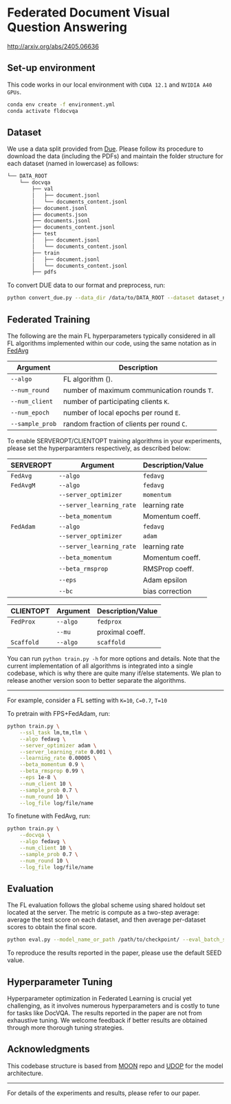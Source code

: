 # Federated Document Visual Question Answering

http://arxiv.org/abs/2405.06636

## Set-up environment
This code works in our local environment with `CUDA 12.1` and `NVIDIA A40 GPUs`.

```bash
conda env create -f environment.yml
conda activate fldocvqa
```

## Dataset
We use a data split provided from [Due](https://github.com/due-benchmark/baselines). Please follow its procedure to download the data (including the PDFs) and maintain the folder structure for each dataset (named in lowercase) as follows:
```bash
└── DATA_ROOT
	└── docvqa
	    ├── val
	    │   ├── document.jsonl
	    │   └── documents_content.jsonl
	    ├── document.jsonl
	    ├── documents.json
	    ├── documents.jsonl
	    ├── documents_content.jsonl
	    ├── test
	    │   ├── document.jsonl
	    │   └── documents_content.jsonl
	    ├── train
	    │   ├── document.jsonl
	    │   └── documents_content.jsonl
	    ├── pdfs
```
To convert DUE data to our format and preprocess, run:
```bash
python convert_due.py --data_dir /data/to/DATA_ROOT --dataset dataset_name
```

## Federated Training
The following are the main FL hyperparameters typically considered in all FL algorithms implemented within our code, using the same notation as in [FedAvg](https://arxiv.org/abs/1602.05629)

| Argument | Description |
|------|------|
| `--algo` | FL algorithm (). |
| `--num_round` | number of maximum communication rounds `T`. |
| `--num_client` | number of participating clients `K`. |
| `--num_epoch` | number of local epochs per round `E`. |
| `--sample_prob` | random fraction of clients per round `C`. |

To enable SERVEROPT/CLIENTOPT training algorithms in your experiments, please set the hyperparamters respectively, as described below:

| SERVEROPT      | Argument                  | Description/Value      |
|----------------|---------------------------|------------------------|
| `FedAvg`       | `--algo`                  | `fedavg`               |
| `FedAvgM`      | `--algo`                  | `fedavg`               |
|                | `--server_optimizer`      | `momentum`             |
|                | `--server_learning_rate`  | learning rate   |
|                | `--beta_momentum`         | Momentum coeff. |
| `FedAdam`      | `--algo`                  | `fedavg`               |
|                | `--server_optimizer`      | `adam`                 |
|                | `--server_learning_rate`  | learning rate   |
|                | `--beta_momentum`         | Momentum coeff. |
|                | `--beta_rmsprop`          | RMSProp coeff.  |
|                | `--eps`                   | Adam epsilon    |
|                | `--bc`                    | bias correction        |

| CLIENTOPT      | Argument                  | Description/Value      |
|----------------|---------------------------|------------------------|
| `FedProx`      | `--algo`                  | `fedprox`              |
|                | `--mu`                    | proximal coeff.        |
| `Scaffold`     | `--algo`                  | `scaffold`             |


You can run `python train.py -h` for more options and details.
Note that the current implementation of all algorithms is integrated into a single codebase, which is why there are quite many if/else statements. We plan to release another version soon to better separate the algorithms. 

-----------------------------------------------------
For example, consider a FL setting with `K=10`, `C=0.7`, `T=10`

To pretrain with FPS+FedAdam, run:
```bash
python train.py \
	--ssl_task lm,tm,tlm \
	--algo fedavg \
	--server_optimizer adam \
	--server_learning_rate 0.001 \
	--learning_rate 0.00005 \
	--beta_momentum 0.9 \
	--beta_rmsprop 0.99 \
	--eps 1e-8 \
	--num_client 10 \
	--sample_prob 0.7 \
	--num_round 10 \
	--log_file log/file/name
```
To finetune with FedAvg, run:
```bash
python train.py \
	--docvqa \
	--algo fedavg \
	--num_client 10 \
	--sample_prob 0.7 \
	--num_round 10 \
	--log_file log/file/name
```

## Evaluation
The FL evaluation follows the global scheme using shared holdout set located at the server. 
The metric is compute as a two-step average: average the test score on each dataset, and then average per-dataset scores to obtain the final score.
```bash
python eval.py --model_name_or_path /path/to/checkpoint/ --eval_batch_size 32 --log_file log/file/name
```
To reproduce the results reported in the paper, please use the default SEED value.

## Hyperparameter Tuning
Hyperparameter optimization in Federated Learning is crucial yet challenging, as it involves numerous hyperparameters and is costly to tune for tasks like DocVQA. The results reported in the paper are not from exhaustive tuning. We welcome feedback if better results are obtained through more thorough tuning strategies.

## Acknowledgments
This codebase structure is based from [MOON](https://github.com/QinbinLi/MOON) repo and [UDOP](https://github.com/microsoft/i-Code/tree/main/i-Code-Doc) for the model architecture.

-----------------------------------------------------
For details of the experiments and results, please refer to our paper. 

```bibtex

```